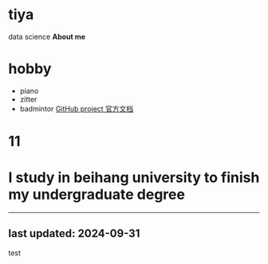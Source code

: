 # tiya
data science 
**About me**
# hobby
- piano
- zitter
- badmintor
  [GitHub project 官方文档](https://docs.github.com)
# 11
# I study in beihang university to finish my undergraduate degree
------
last updated: 2024-09-31
------
test
